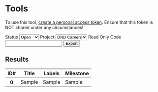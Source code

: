 # Tools

To use this tool, [create a personal access token](https://docs.github.com/en/github/authenticating-to-github/creating-a-personal-access-token). Ensure that this token is NOT shared under any circumstances!

<label for="status-select">Status</label>
<select id="status-select">
    <option value="open">Open</option>
    <option value="closed">Closed</option>
</select>
<label for="repo-select">Project</label>
<select id="repo-select">
    <option value="https://api.github.com/repos/Digital-HR/RecruitmentApp/issues">DND Careers</option>
    <option>HR-GO</option>
</select>
<label for="github-code">Read Only Code</label>
<input id="github-code" type="text" />
<button id="export-btn">Export</button>

## Results
<div>
    <table id="issues-data" class="table wb-tables">
        <thead>
            <tr>
                <th>ID#</th>
                <th>Title</th>
                <th>Labels</th>
                <th>Milestone</th>
            </tr>
        </thead>
        <tbody>
            <th>0</th>
            <td>Sample</td>
            <td>Sample</td>
            <td>Sample</td>
        </tbody>
    </table>
</div>

<script>
    jQuery(document).ready(function($) {
        $("#export-btn").on("click", function() {
            repo = $("#repo-select").val();
            status = $("#status-select").val();
            token = $("#github-code").val();

            project_text = $("#repo-select option:selected").text();

            readIssues(repo + "?per_page=100&page={page}&state=" + status, token, 0);
        });
    });

    issuesList = [];

    function readIssues(project_uri, token, page) {
        $.ajax({
            url: project_uri.replace("{page}", page),
            data: 'data',
            headers: { Authorization: 'Bearer ' + token, Accept: "application/vnd.github.inertia-preview+json" },
            success: function (data) {
                ret = populateIssuesData(data);
                if (ret) {
                    readIssues(project_uri, token, page+1);
                } else {
                    finishData();
                }
            }
        });
    }

    function populateIssuesData(data) {
        ret = false;
        if (data.length > 0) {
            data.forEach(ele => storeData(ele));
            ret = true;
        }
        return ret;
    }

    function storeData(ele) {
        issuesList.push(ele);
    }

    function finishData() {
        issuesList.forEach(function(issue) {
            if (issue.pull_request == undefined) {
                milestone = ""
                if (issue.milestone) {
                    milestone = issue.milestone.title;
                }
                $("#issues-data").append("<tr><th>"+issue.number+"</th><td>"+issue.title+"</td><td>"+getLabels(issue)+"</td><td>"+milestone+"</td></tr>");
            }
        });
        console.log(issuesList);
        console.log("Done!~");
    }

    function getLabels(issue) {
        labels = [];
        issue.labels.forEach(function(label) {
            labels.push("<span style='color:#"+label.color+"'>"+label.name+"<span>");
        });

        return labels.join();
    }
</script>
